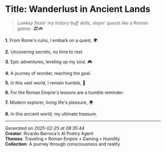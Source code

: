 # Title: Wanderlust in Ancient Lands

> *Lowkey flexin' my history buff skills, slayin' quests like a Roman gamer. 🏛️🎮*

**1.** From Rome's ruins, I embark on a quest, 🌍


**2.** Uncovering secrets, no time to rest.


**3.** Epic adventures, leveling up my soul, 🎮


**4.** A journey of wonder, reaching the goal.


**5.** In this vast world, I remain humble, 🙏


**6.** For the Roman Empire's lessons are a humble reminder.


**7.** Modern explorer, living life's pleasure, 🌍


**8.** In this ancient world, my ultimate treasure.



---

*Generated on 2025-02-25 at 08:35:44*  
**Creator**: Ricardo Barroca's AI Poetry Agent  
**Themes**: Traveling • Roman Empire • Gaming • Humility  
**Collection**: A journey through consciousness and reality